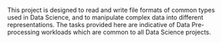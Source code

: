 This project is designed to read and write file formats of common
types used in Data Science, and to manipulate complex data into different representations.
The tasks provided here are indicative of Data Pre-processing workloads which are common
to all Data Science projects.
